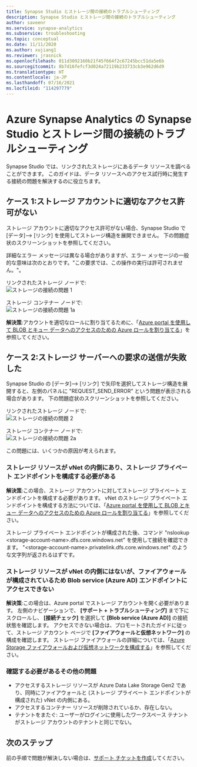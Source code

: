 ```yaml
---
title: Synapse Studio とストレージ間の接続のトラブルシューティング
description: Synapse Studio とストレージ間の接続のトラブルシューティング
author: saveenr
ms.service: synapse-analytics
ms.subservice: troubleshooting
ms.topic: conceptual
ms.date: 11/11/2020
ms.author: xujiang1
ms.reviewer: jrasnick
ms.openlocfilehash: 011d3092160b21f45f664f2c67245bcc51da5e6b
ms.sourcegitcommit: 8b7d16fefcf3d024a72119b233733cb3e962d6d9
ms.translationtype: HT
ms.contentlocale: ja-JP
ms.lasthandoff: 07/16/2021
ms.locfileid: "114297779"
---
```

# <a name="troubleshoot-connectivity-between-azure-synapse-analytics-synapse-studio-and-storage"></a>Azure Synapse Analytics の Synapse Studio とストレージ間の接続のトラブルシューティング

Synapse Studio では、リンクされたストレージにあるデータ リソースを調べることができます。 このガイドは、データ リソースへのアクセス試行時に発生する接続の問題を解決するのに役立ちます。 

## <a name="case-1-storage-account-lacks-proper-permissions"></a>ケース 1:ストレージ アカウントに適切なアクセス許可がない

ストレージ アカウントに適切なアクセス許可がない場合、Synapse Studio で [データ]--> [リンク] を使用してストレージ構造を展開できません。 下の問題症状のスクリーンショットを参照してください。 

詳細なエラー メッセージは異なる場合がありますが、エラー メッセージの一般的な意味は次のとおりです。"この要求では、この操作の実行は許可されません。"。

リンクされたストレージ ノードで:  
![ストレージの接続の問題 1](media/troubleshoot-synapse-studio-and-storage-connectivity/storage-connectivity-issue-1.png)

ストレージ コンテナー ノードで:  
![ストレージの接続の問題 1a](media/troubleshoot-synapse-studio-and-storage-connectivity/storage-connectivity-issue-1a.png)

**解決策**:アカウントを適切なロールに割り当てるために、「[Azure portal を使用して BLOB とキュー データへのアクセスのための Azure ロールを割り当てる](../../storage/blobs/assign-azure-role-data-access.md)」を参照してください。


## <a name="case-2-failed-to-send-the-request-to-storage-server"></a>ケース 2:ストレージ サーバーへの要求の送信が失敗した

Synapse Studio の [データ]--> [リンク] で矢印を選択してストレージ構造を展開すると、左側のパネルに "REQUEST_SEND_ERROR" という問題が表示される場合があります。 下の問題症状のスクリーンショットを参照してください。

リンクされたストレージ ノードで:  
![ストレージの接続の問題 2](media/troubleshoot-synapse-studio-and-storage-connectivity/storage-connectivity-issue-2.png)

ストレージ コンテナー ノードで:  
![ストレージの接続の問題 2a](media/troubleshoot-synapse-studio-and-storage-connectivity/storage-connectivity-issue-2a.png)

この問題には、いくつかの原因が考えられます。

### <a name="the-storage-resource-is-behind-a-vnet-and-a-storage-private-endpoint-needs-to-configure"></a>ストレージ リソースが vNet の内側にあり、ストレージ プライベート エンドポイントを構成する必要がある

**解決策**:この場合、ストレージ アカウントに対してストレージ プライベート エンドポイントを構成する必要があります。 vNet のストレージ プライベート エンドポイントを構成する方法については、「[Azure portal を使用して BLOB とキュー データへのアクセスのための Azure ロールを割り当てる](../security/how-to-connect-to-workspace-from-restricted-network.md)」を参照してください。

ストレージ プライベート エンドポイントが構成された後、コマンド "nslookup \<storage-account-name\>.dfs.core.windows.net" を使用して接続を確認できます。 "\<storage-account-name\>.privatelink.dfs.core.windows.net" のような文字列が返されるはずです。

### <a name="the-storage-resource-is-not-behind-a-vnet-but-the-blob-service-azure-ad-endpoint-is-not-accessible-due-to-firewall-configured"></a>ストレージ リソースが vNet の内側にはないが、ファイアウォールが構成されているため Blob service (Azure AD) エンドポイントにアクセスできない

**解決策**:この場合は、Azure portal でストレージ アカウントを開く必要があります。 左側のナビゲーションで、 **[サポート + トラブルシューティング]** まで下にスクロールし、 **[接続チェック]** を選択して **[Blob service (Azure AD)]** の接続状態を確認します。 アクセスできない場合は、プロモートされたガイドに従って、ストレージ アカウント ページで **[ファイアウォールと仮想ネットワーク]** の構成を確認します。 ストレージ ファイアウォールの詳細については、「[Azure Storage ファイアウォールおよび仮想ネットワークを構成する](../../storage/common/storage-network-security.md)」を参照してください。

### <a name="other-issues-to-check"></a>確認する必要があるその他の問題 

* アクセスするストレージ リソースが Azure Data Lake Storage Gen2 であり、同時にファイアウォールと (ストレージ プライベート エンドポイントが構成された) vNet の内側にある。
* アクセスするコンテナー リソースが削除されているか、存在しない。
* テナントをまたぐ: ユーザーがログインに使用したワークスペース テナントがストレージ アカウントのテナントと同じでない。 


## <a name="next-steps"></a>次のステップ
前の手順で問題が解決しない場合は、[サポート チケットを作成](../sql-data-warehouse/sql-data-warehouse-get-started-create-support-ticket.md)してください。